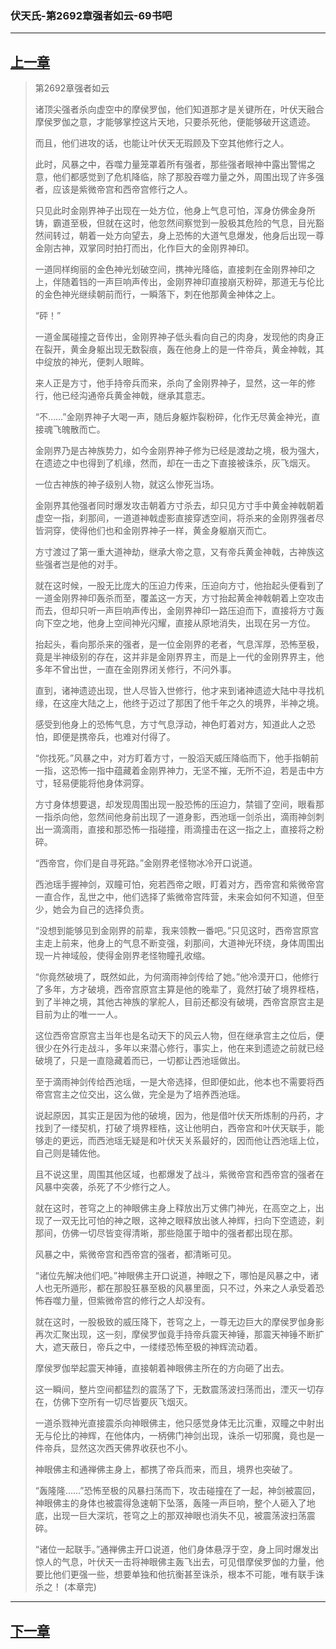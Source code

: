 ### 伏天氏-第2692章强者如云-69书吧

--------
[上一章](./328b011481ae03eae12b1681a3966d38.md)
--------


>
>
>
>第2692章强者如云
>
>诸顶尖强者杀向虚空中的摩侯罗伽，他们知道那才是关键所在，叶伏天融合摩侯罗伽之意，才能够掌控这片天地，只要杀死他，便能够破开这遗迹。
>
>而且，他们进攻的话，也能让叶伏天无瑕顾及下空其他修行之人。
>
>此时，风暴之中，吞噬力量笼罩着所有强者，那些强者眼神中露出警惕之意，他们都感觉到了危机降临，除了那股吞噬力量之外，周围出现了许多强者，应该是紫微帝宫和西帝宫修行之人。
>
>只见此时金刚界神子出现在一处方位，他身上气息可怕，浑身仿佛金身所铸，霸道至极，但就在这时，他忽然间察觉到一股极其危险的气息，目光豁然间转过，朝着一处方向望去，身上恐怖的大道气息爆发，他身后出现一尊金刚古神，双掌同时拍打而出，化作巨大的金刚界神印。
>
>一道同样绚丽的金色神光划破空间，携神光降临，直接刺在金刚界神印之上，伴随着铛的一声巨响声传出，金刚界神印直接崩灭粉碎，那道无与伦比的金色神光继续朝前而行，一瞬落下，刺在他那黄金神体之上。
>
>“砰！”
>
>一道金属碰撞之音传出，金刚界神子低头看向自己的肉身，发现他的肉身正在裂开，黄金身躯出现无数裂痕，轰在他身上的是一件帝兵，黄金神戟，其中绽放的神光，便刺人眼眸。
>
>来人正是方寸，他手持帝兵而来，杀向了金刚界神子，显然，这一年的修行，他已经沟通帝兵黄金神戟，继承其意志。
>
>“不……”金刚界神子大喝一声，随后身躯炸裂粉碎，化作无尽黄金神光，直接魂飞魄散而亡。
>
>金刚界乃是古神族势力，如今金刚界神子修为已经是渡劫之境，极为强大，在遗迹之中也得到了机缘，然而，却在一击之下直接被诛杀，灰飞烟灭。
>
>一位古神族的神子级别人物，就这么惨死当场。
>
>金刚界其他强者同时爆发攻击朝着方寸杀去，却只见方寸手中黄金神戟朝着虚空一指，刹那间，一道道神戟虚影直接穿透空间，将杀来的金刚界强者尽皆洞穿，使得他们也和金刚界神子一样，黄金身躯崩灭而亡。
>
>方寸渡过了第一重大道神劫，继承大帝之意，又有帝兵黄金神戟，古神族这些强者岂是他的对手。
>
>就在这时候，一股无比庞大的压迫力传来，压迫向方寸，他抬起头便看到了一道金刚界神印轰杀而至，覆盖这一方天，方寸抬起黄金神戟朝着上空攻击而去，但却只听一声巨响声传出，金刚界神印一路压迫而下，直接将方寸轰向下空之地，他身上空间神光闪耀，直接从原地消失，出现在另一方位。
>
>抬起头，看向那杀来的强者，是一位金刚界的老者，气息浑厚，恐怖至极，竟是半神级别的存在，这并非是金刚界界主，而是上一代的金刚界界主，他多年不曾出世，一直在金刚界闭关修行，不问外事。
>
>直到，诸神遗迹出现，世人尽皆入世修行，他才来到诸神遗迹大陆中寻找机缘，在这座大陆之上，他终于迈过了那困了他千年之久的境界，半神之境。
>
>感受到他身上的恐怖气息，方寸气息浮动，神色盯着对方，知道此人之恐怕，即便是携帝兵，也难对付得了。
>
>“你找死。”风暴之中，对方盯着方寸，一股滔天威压降临而下，他手指朝前一指，这恐怖一指中蕴藏着金刚界神力，无坚不摧，无所不迫，若是击中方寸，轻易便能将他身体洞穿。
>
>方寸身体想要退，却发现周围出现一股恐怖的压迫力，禁锢了空间，眼看那一指杀向他，忽然间他身前出现了一道身影，西池瑶一剑杀出，滴雨神剑刺出一滴滴雨，直接和那恐怖一指碰撞，雨滴撞击在这一指之上，直接将之粉碎。
>
>“西帝宫，你们是自寻死路。”金刚界老怪物冰冷开口说道。
>
>西池瑶手握神剑，双瞳可怕，宛若西帝之眼，盯着对方，西帝宫和紫微帝宫一直合作，乱世之中，他们选择了紫微帝宫阵营，未来会如何不知道，但至少，她会为自己的选择负责。
>
>“没想到能够见到金刚界的前辈，我来领教一番吧。”只见这时，西帝宫原宫主走上前来，他身上的气息不断变强，刹那间，大道神光环绕，身体周围出现一片神域般，使得金刚界老怪物瞳孔收缩。
>
>“你竟然破境了，既然如此，为何滴雨神剑传给了她。”他冷漠开口，他修行了多年，方才破境，西帝宫原宫主算是他的晚辈了，竟然打破了境界桎梏，到了半神之境，其他古神族的掌舵人，目前还都没有破境，西帝宫原宫主是目前为止的唯一一人。
>
>这位西帝宫原宫主当年也是名动天下的风云人物，但在继承宫主之位后，便很少在外行走战斗，多年以来潜心修行，事实上，他在来到遗迹之前就已经破境了，只是一直隐藏着而已，一切都让西池瑶做出。
>
>至于滴雨神剑传给西池瑶，一是大帝选择，但即便如此，他本也不需要将西帝宫宫主之位交出，这么做，完全是为了培养西池瑶。
>
>说起原因，其实正是因为他的破境，因为，他是借叶伏天所炼制的丹药，才找到了一缕契机，打破了境界桎梏，这让他明白，西帝宫和叶伏天联手，能够走的更远，而西池瑶无疑是和叶伏天关系最好的，因而他让西池瑶上位，自己则是辅佐他。
>
>且不说这里，周围其他区域，也都爆发了战斗，紫微帝宫和西帝宫的强者在风暴中突袭，杀死了不少修行之人。
>
>就在这时，苍穹之上的神眼佛主身上释放出万丈佛门神光，在高空之上，出现了一双无比可怕的神之眼，这神之眼释放出骇人神辉，扫向下空遗迹，刹那间，仿佛一切尽皆变得清晰，那些隐匿于暗中的强者都出现在那。
>
>风暴之中，紫微帝宫和西帝宫的强者，都清晰可见。
>
>“诸位先解决他们吧。”神眼佛主开口说道，神眼之下，哪怕是风暴之中，诸人也无所遁形，都在那股狂暴至极的风暴里面，只不过，外来之人承受着恐怖吞噬力量，但紫微帝宫的修行之人却没有。
>
>就在这时，一股极致的威压降下，苍穹之上，一尊无边巨大的摩侯罗伽身影再次汇聚出现，这一刻，摩侯罗伽竟手持帝兵震天神锤，那震天神锤不断扩大，遮天蔽日，帝兵之中，一缕缕恐怖至极的神辉流动着。
>
>摩侯罗伽举起震天神锤，直接朝着神眼佛主所在的方向砸了出去。
>
>这一瞬间，整片空间都猛烈的震荡了下，无数震荡波扫荡而出，湮灭一切存在，仿佛下空所有一切尽皆要灰飞烟灭。
>
>一道杀戮神光直接震杀向神眼佛主，他只感觉身体无比沉重，双瞳之中射出无与伦比的神辉，在他体内，一柄佛门神剑出现，诛杀一切邪魔，竟也是一件帝兵，显然这次西天佛界收获也不小。
>
>神眼佛主和通禅佛主身上，都携了帝兵而来，而且，境界也突破了。
>
>“轰隆隆……”恐怖至极的风暴扫荡而下，攻击碰撞在了一起，神剑被震回，神眼佛主的身体也被震得急速朝下坠落，轰隆一声巨响，整个人砸入了地底，出现一巨大深坑，苍穹之上的那双神眼也消失不见，被震荡波扫荡震碎。
>
>“诸位一起联手。”通禅佛主开口说道，他们身体悬浮于空，身上同时爆发出惊人的气息，叶伏天一击将神眼佛主轰飞出去，可见借摩侯罗伽的力量，他要比他们更强一些，想要单独和他抗衡甚至诛杀，根本不可能，唯有联手诛杀之！
>(本章完)
>
>

--------
[下一章](./165fc5e60dbb633381cef563a70391ee.md)
--------
